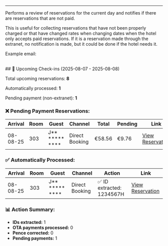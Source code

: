 ---
Performs a review of reservations for the current day and notifies if there are reservations that are not paid.

This is useful for collecting reservations that have not been properly charged or that have changed rates when changing dates when the hotel only accepts paid reservations.
If it is a reservation made through the extranet, no notification is made, but it could be done if the hotel needs it.


Example email:
  
<br>
## 🏨 Upcoming Check-ins (2025-08-07 - 2025-08-08)

Total upcoming reservations: **8**

Automatically processed: **1**

Pending payment (non-extranet): **1**

### ❌ Pending Payment Reservations:

| Arrival | Room | Guest | Channel | Total | Pending | Link |
| --- | --- | --- | --- | --- | --- | --- |
| 08-08-25 | 303 | J** *****  **** | Direct Booking | €58.56 | €9.76 | [View Reservation](#) |

### ✅ Automatically Processed:

| Arrival | Room | Guest | Channel | Action | Link |
| --- | --- | --- | --- | --- | --- |
| 08-08-25 | 303 | J** *****  **** | Direct Booking | ✅ ID extracted: 1234567H | [View Reservation](#) |

### 📊 Action Summary:

*   **IDs extracted:** 1
*   **OTA payments processed:** 0
*   **Pence corrected:** 0
*   **Pending payments:** 1
